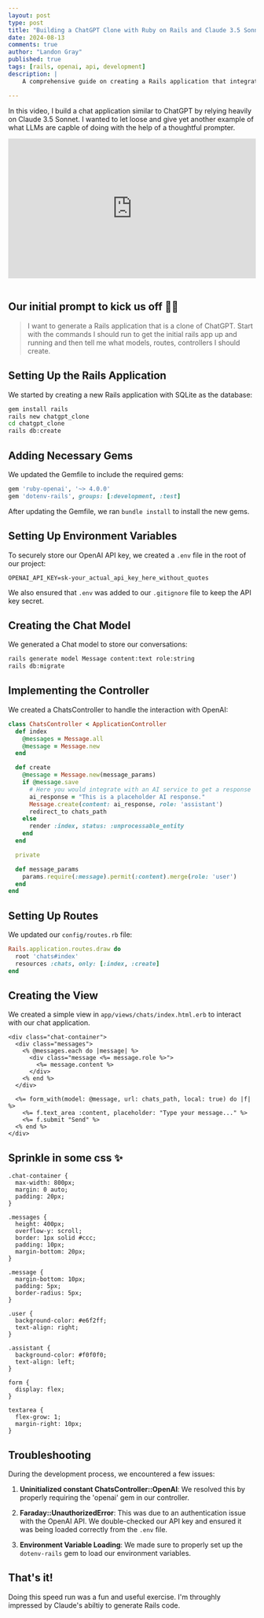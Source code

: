 ```yaml
---
layout: post
type: post
title: "Building a ChatGPT Clone with Ruby on Rails and Claude 3.5 Sonnet 🚀"
date: 2024-08-13
comments: true
author: "Landon Gray"
published: true
tags: [rails, openai, api, development]
description: |
    A comprehensive guide on creating a Rails application that integrates with OpenAI's API, including setup and  troubleshooting.

---
```





In this video, I build a chat application similar to ChatGPT by relying heavily on Claude 3.5 Sonnet. I wanted to let loose and give yet another example of what LLMs are capble of doing with the help of a thoughtful prompter.

<div style="position: relative; padding-bottom: 56.25%; height: 0;">
<iframe src="https://www.loom.com/embed/1283a5acd11d4593a09d2199b07816bc?sid=0e9d097f-4064-4860-9e71-9a9049dc0369" frameborder="0" webkitallowfullscreen mozallowfullscreen allowfullscreen style="position: absolute; top: 0; left: 0; width: 100%; height: 100%;"></iframe>
</div>

<br>


## Our initial prompt to kick us off 🙌🏾

> I want to generate a Rails application that is a clone of ChatGPT. 
> Start with the commands I should run to get the initial rails app up and running and then tell me what models, routes, controllers I should create.

## Setting Up the Rails Application

We started by creating a new Rails application with SQLite as the database:

```bash
gem install rails
rails new chatgpt_clone
cd chatgpt_clone
rails db:create
```

## Adding Necessary Gems

We updated the Gemfile to include the required gems:

```ruby
gem 'ruby-openai', '~> 4.0.0'
gem 'dotenv-rails', groups: [:development, :test]
```

After updating the Gemfile, we ran `bundle install` to install the new gems.

## Setting Up Environment Variables

To securely store our OpenAI API key, we created a `.env` file in the root of our project:

```plaintext
OPENAI_API_KEY=sk-your_actual_api_key_here_without_quotes
```

We also ensured that `.env` was added to our `.gitignore` file to keep the API key secret.

## Creating the Chat Model

We generated a Chat model to store our conversations:

```bash
rails generate model Message content:text role:string
rails db:migrate
```

## Implementing the Controller

We created a ChatsController to handle the interaction with OpenAI:

```ruby
class ChatsController < ApplicationController
  def index
    @messages = Message.all
    @message = Message.new
  end

  def create
    @message = Message.new(message_params)
    if @message.save
      # Here you would integrate with an AI service to get a response
      ai_response = "This is a placeholder AI response."
      Message.create(content: ai_response, role: 'assistant')
      redirect_to chats_path
    else
      render :index, status: :unprocessable_entity
    end
  end

  private

  def message_params
    params.require(:message).permit(:content).merge(role: 'user')
  end
end
```

## Setting Up Routes

We updated our `config/routes.rb` file:

```ruby
Rails.application.routes.draw do
  root 'chats#index'
  resources :chats, only: [:index, :create]
end
```

## Creating the View

We created a simple view in `app/views/chats/index.html.erb` to interact with our chat application.

```
<div class="chat-container">
  <div class="messages">
    <% @messages.each do |message| %>
      <div class="message <%= message.role %>">
        <%= message.content %>
      </div>
    <% end %>
  </div>
  
  <%= form_with(model: @message, url: chats_path, local: true) do |f| %>
    <%= f.text_area :content, placeholder: "Type your message..." %>
    <%= f.submit "Send" %>
  <% end %>
</div>

```

## Sprinkle in some css ✨

```
.chat-container {
  max-width: 800px;
  margin: 0 auto;
  padding: 20px;
}

.messages {
  height: 400px;
  overflow-y: scroll;
  border: 1px solid #ccc;
  padding: 10px;
  margin-bottom: 20px;
}

.message {
  margin-bottom: 10px;
  padding: 5px;
  border-radius: 5px;
}

.user {
  background-color: #e6f2ff;
  text-align: right;
}

.assistant {
  background-color: #f0f0f0;
  text-align: left;
}

form {
  display: flex;
}

textarea {
  flex-grow: 1;
  margin-right: 10px;
}

```

## Troubleshooting

During the development process, we encountered a few issues:

1. **Uninitialized constant ChatsController::OpenAI**: We resolved this by properly requiring the 'openai' gem in our controller.

2. **Faraday::UnauthorizedError**: This was due to an authentication issue with the OpenAI API. We double-checked our API key and ensured it was being loaded correctly from the `.env` file.

3. **Environment Variable Loading**: We made sure to properly set up the `dotenv-rails` gem to load our environment variables.

## That's it!

Doing this speed run was a fun and useful exercise. I'm throughly impressed by Claude's abiltiy to generate Rails code.
